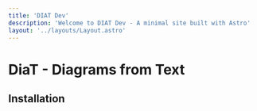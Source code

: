 ```yaml
---
title: 'DIAT Dev'
description: 'Welcome to DIAT Dev - A minimal site built with Astro'
layout: '../layouts/Layout.astro'
---
```


# DiaT - Diagrams from Text

## Installation
